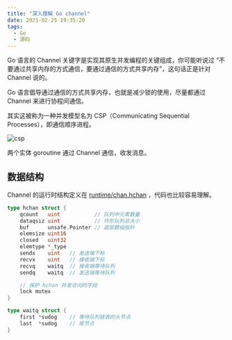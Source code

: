 ```yaml
---
title: "深入理解 Go channel"
date: 2021-02-25 19:35:20
tags:
  - Go
  - 源码
---
```


Go 语言的 Channel 关键字是实现其原生并发编程的关键组成，你可能听说过 “不要通过共享内存的方式通信，要通过通信的方式共享内存”，这句话正是针对 Channel 说的。

Go 语言倡导通过通信的方式共享内存，也就是减少锁的使用，尽量都通过 Channel 来进行协程间通信。

其实这被称为一种并发模型名为 CSP（Communicating Sequential Processes），即通信顺序进程。

![csp](https://blogimagee.oss-cn-beijing.aliyuncs.com/images/csp.svg)

两个实体 goroutine 通过 Channel  通信，收发消息。

## 数据结构

Channel 的运行时结构定义在 [runtime/chan.hchan](https://github.com/golang/go/blob/41d8e61a6b9d8f9db912626eb2bbc535e929fefc/src/runtime/chan.go#L32) ，代码也比较容易理解。

```go
type hchan struct {
	qcount   uint           // 队列中元素数量
	dataqsiz uint           // 环形队列总大小
	buf      unsafe.Pointer // 底层数组指针
	elemsize uint16
	closed   uint32
	elemtype *_type 
	sendx    uint   // 发送端下标
	recvx    uint   // 接收端下标
	recvq    waitq  // 接收端等待队列
	sendq    waitq  // 发送端等待队列

	// 保护 hchan 并发访问的字段
	lock mutex
}

type waitq struct {
	first *sudog	// 等待队列链表的头节点
	last  *sudog	// 尾节点
}
```

